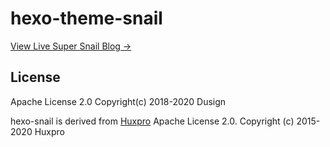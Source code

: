 # hexo-theme-snail
[View Live Super Snail Blog →](https://www.dusign.net)

## License
Apache License 2.0 Copyright(c) 2018-2020 Dusign   

hexo-snail is derived from [Huxpro](https://github.com/Huxpro/huxpro.github.io) Apache License 2.0. Copyright (c) 2015-2020 Huxpro
